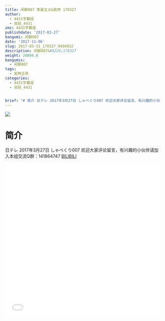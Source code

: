 ```yaml
---
title: 闲聊007 笨蛋主义&若林 170327
author:
  - 4431字幕组
  - 叔叔_4431
zmz: 4431字幕组
publishdate: '2017-03-27'
bangumi: 闲聊007
date: '2017-11-06'
slug: 2017-03-31_170327_9494932
description: 闲聊007&#8226;170327
weight: 28894.0
bangumis:
  - 闲聊007
tags:
  - 若林正恭
categories:
  - 4431字幕组
  - 叔叔_4431


brief: "# 简介 日テレ 2017年3月27日 しゃべくり007 欢迎大家评论留言，有兴趣的小伙伴请加入本组交流Q群：141864747"
---
```

![](https://i.imgur.com/1WrZc58.png)
# 简介  
日テレ
2017年3月27日 しゃべくり007
欢迎大家评论留言，有兴趣的小伙伴请加入本组交流Q群：141864747
  [BILIBILI](https://www.bilibili.com/video/av9494932/)

  <iframe src="//www.bilibili.com/blackboard/player.html?aid=9494932" width="100%" height="500" frameborder="0" allowfullscreen="allowfullscreen"></iframe>
